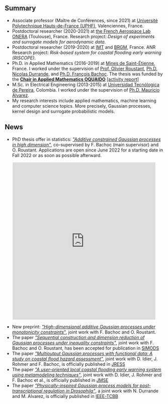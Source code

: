 ## Summary
- Associate professor (Maître de Conférences, since 2021) at [Université Polytechnique Hauts-de-France (UPHF)](https://www.uphf.fr/), Valenciennes, France. 
- Postdoctoral researcher (2020-2021) at [the French Aerospace Lab ONERA](https://www.onera.fr/fr/centres/toulouse) (Toulouse), France. Research project: *Design of experiments and surrogate models for aerodynamic data*.
- Postdoctoral researcher (2019-2020) at [IMT](https://www.math.univ-toulouse.fr/) and [BRGM](https://www.brgm.fr/fr), France. ANR Research project: *Risk-based system for coastal flooding early warning (RISCOPE)*.
- Ph.D. in Applied Mathematics (2016-2019) at [Mines de Saint-Étienne](https://www.mines-stetienne.fr/), France. I worked under the supervision of [Prof. Olivier Roustant](https://olivier-roustant.fr/), [Ph.D. Nicolas Durrande](https://sites.google.com/site/nicolasdurrandehomepage/), and [Ph.D. François Bachoc](https://www.math.univ-toulouse.fr/~fbachoc/). The thesis was funded by the [**Chair in Applied Mathematics OQUAIDO**](https://oquaido.emse.fr/) [[activity report]](https://hal.archives-ouvertes.fr/hal-03217277)
- M.Sc. in Electrical Engineering (2013-2015) at [Universidad Tecnólogica de Pereira](https://www.utp.edu.co/), Colombia. I worked under the supervision of [Ph.D. Mauricio Álvarez](https://www.sheffield.ac.uk/dcs/people/academic/mauricio-alvarez).
- My research interests include applied mathematics, machine learning and computer science topics. More precisely, Gaussian processes, kernel design and surrogate probabilistic models.

## News
- PhD thesis offer in statistics: [*"Additive constrained Gaussian processes in high dimension"*](https://github.com/anfelopera/anfelopera.github.io/raw/master/docs/GAP_thesis_block_additive_GP.pdf), co-supervised by F. Bachoc (main supervisor) and O. Roustant. Applications are open since June 2022 for a starting date in Fall 2022 or as soon as possible afterward.
<div>
<center>
<iframe
    src="https://drive.google.com/viewerng/viewer?embedded=true&url=https://github.com/anfelopera/anfelopera.github.io/raw/master/docs/GAP_thesis_block_additive_GP.pdf#toolbar=0&scrollbar=0" frameBorder="0"
    scrolling="auto"
    width="90%"
    height="500"
></iframe>
</center>
</div>

- New preprint: [*"High-dimensional additive Gaussian processes under monotonicity constraints"*](https://arxiv.org/abs/2205.08528), joint work with F. Bachoc and O. Roustant.
- The paper [*"Sequential construction and dimension reduction of Gaussian processes under inequality constraints"*](https://arxiv.org/abs/2009.04188), joint work with F. Bachoc and O. Roustant, has been accepted for publication in [SIMODS](https://www.siam.org/publications/journals/siam-journal-on-mathematics-of-data-science-simods)
- The paper [*"Multioutput Gaussian processes with functional data: A study on coastal flood hazard assessment"*](https://doi.org/10.1016/j.ress.2021.108139), joint work with D. Idier, J. Rohmer and F. Bachoc, is officially published in [JRESS](https://www.journals.elsevier.com/reliability-engineering-and-system-safety)
- The paper [*"A user-oriented local coastal flooding early warning system using metamodeling techniques"*](https://doi.org/10.3390/jmse9111191), joint work with D. Idier, J. Rohmer and F. Bachoc et al., is officially published in [JMSE](https://www.mdpi.com/journal/jmse)
- The paper [*"Physically-inspired Gaussian process models for post-transcriptional regulation in Drosophila"*](https://doi.org/10.1109/TCBB.2019.2918774), a joint work with N. Durrande and M. Alvarez, is officially published in [IEEE-TCBB](https://ieeexplore.ieee.org/xpl/RecentIssue.jsp?punumber=8857)

